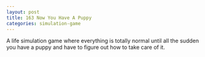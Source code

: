 ```yaml
---
layout: post
title: 163 Now You Have A Puppy
categories: simulation-game
---
```

A life simulation game where everything is totally normal until all the sudden you have a puppy and have to figure out how to take care of it.